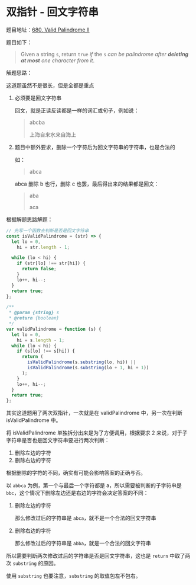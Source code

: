 # 双指针 - 回文字符串

题目地址：[680. Valid Palindrome II](https://leetcode.com/problems/valid-palindrome-ii/description/)

题目如下：

> Given a string `s`, return `true` _if_ the `s` _can be palindrome after **deleting at most** one character from it_.

解题思路：

这道题虽然不是很长，但是全都是重点

1. 必须要是回文字符串

   回文，就是正读反读都是一样的词汇或句子，例如说：

   > abcba
   >
   > 上海自来水来自海上

2. 题目中额外要求，删除一个字符后为回文字符串的字符串，也是合法的

   如：

   > abca

   abca 删除 b 也行，删除 c 也罢，最后得出来的结果都是回文：

   > aba
   >
   > aca

根据解题思路解题：

```javascript
// 先写一个函数去判断是否是回文字符串
const isValidPalindrome = (str) => {
  let lo = 0,
    hi = str.length - 1;

  while (lo < hi) {
    if (str[lo] !== str[hi]) {
      return false;
    }
    lo++, hi--;
  }
  return true;
};

/**
 * @param {string} s
 * @return {boolean}
 */
var validPalindrome = function (s) {
  let lo = 0,
    hi = s.length - 1;
  while (lo < hi) {
    if (s[lo] !== s[hi]) {
      return (
        isValidPalindrome(s.substring(lo, hi)) ||
        isValidPalindrome(s.substring(lo + 1, hi + 1))
      );
    }
    lo++, hi--;
  }
  return true;
};
```

其实这道题用了两次双指针，一次就是在 validPalindrome 中，另一次在判断 isValidPalindrome 中。

将 isValidPalindrome 单独拆分出来是为了方便调用，根据要求 2 来说，对于子字符串是否也是回文字符串要进行两次判断：

1. 删除左边的字符
2. 删除右边的字符

根据删除的字符的不同，确实有可能会影响答案的正确与否。

以 `abbca` 为例，第一个与最后一个字符都是 a，所以需要被判断的子字符串是 `bbc`，这个情况下删除左边还是右边的字符会决定答案的不同：

1. 删除左边的字符

   那么修改过后的字符串是 `abca`，就不是一个合法的回文字符串

2. 删除右边的字符

   那么修改过后的字符串是 `abba`，就是一个合法的回文字符串

所以需要判断两次修改过后的字符串是否是回文字符串，这也是 `return` 中取了两次 `substring` 的原因。

使用 `substring` 也要注意，`substring` 的取值包左不包右。
